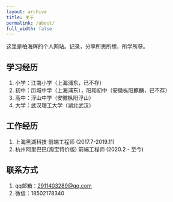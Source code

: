 ```yaml
---
layout: archive
title: 关于
permalink: /about/
full_width: false
---
```


这里是柏海辉的个人网站。记录，分享所思所想，所学所获。

## 学习经历

1. 小学：江南小学（上海浦东，已不存）
2. 初中：历城中学（上海浦东），阳和初中（安徽枞阳麒麟，已不存）
3. 高中：浮山中学（安徽枞阳浮山）
4. 大学：武汉理工大学（湖北武汉）

## 工作经历

1. 上海黑湖科技 前端工程师 (2017.7-2019.11)
2. 杭州阿里巴巴(淘宝特价版) 前端工程师 (2020.2 - 至今)

## 联系方式

1. qq邮箱：2911403289@qq.com
2. 微信：18502178340
